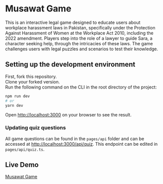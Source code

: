 # Musawat Game

This is an interactive legal game designed to educate users about workplace harassment laws in Pakistan, specifically under the Protection Against Harassment of Women at the Workplace Act 2010, including the 2022 amendment.
Players step into the role of a lawyer to guide Sara, a character seeking help, through the intricacies of these laws. The game challenges users with legal puzzles and scenarios to test their knowledge.

## Setting up the development environment

First, fork this repository.  
Clone your forked version.  
Run the following command on the CLI in the root directory of the project:

```bash
npm run dev
# or
yarn dev
```

Open [http://localhost:3000](http://localhost:3000) on your browser to see the result.

### Updating quiz questions

All game questions can be found in the `pages/api` folder and can be accessed at [http://localhost:3000/api/quiz](http://localhost:3000/api/quiz). This endpoint can be edited in `pages/api/quiz.ts`.

## Live Demo
[Musawat Game](http://musawat-game-rida.vercel.app/)


